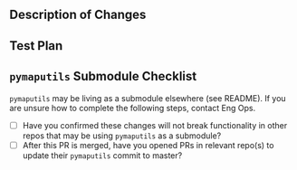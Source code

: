 ## Description of Changes
<Describe what you are changing and why>

## Test Plan
<Describe the steps that you took to test your changes>

## `pymaputils` Submodule Checklist
`pymaputils` may be living as a submodule elsewhere (see README). 
If you are unsure how to complete the following steps, contact Eng Ops.

* [ ] Have you confirmed these changes will not break functionality in other
repos that may be using `pymaputils` as a submodule?
* [ ] After this PR is merged, have you opened PRs in relevant repo(s) 
to update their `pymaputils` commit to master?